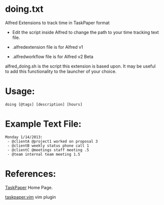 doing.txt
=========

Alfred Extensions to track time in TaskPaper format

- Edit the script inside Alfred to change the path to your time tracking text
  file.

- .alfredextension file is for Alfred v1
- .alfredworkflow file is for Alfred v2 Beta

alfred_doing.sh is the script this extension is based upon. It may be useful
to add this functionality to the launcher of your choice.

# Usage:

    doing [@tags] [description] [hours]

# Example Text File:

    Monday 1/14/2013:
     - @clientA @project1 worked on proposal 3
     - @clientB weekly status phone call 1
     - @clientC @meetings staff meeting .5
     - @team internal team meeting 1.5

# References:

[TaskPaper](http://www.hogbaysoftware.com/products/taskpaper "TaskPaper") Home
Page.

[taskpaper.vim](https://github.com/davidoc/taskpaper.vim "taskpaper.vim") vim
plugin
